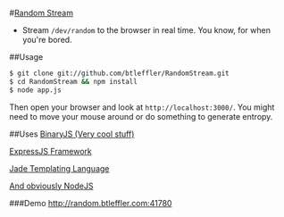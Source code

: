 #[Random Stream](http://random.btleffler.com:41780)
* Stream `/dev/random` to the browser in real time. You know, for when you're bored.

##Usage
````bash
$ git clone git://github.com/btleffler/RandomStream.git
$ cd RandomStream && npm install
$ node app.js
````

Then open your browser and look at `http://localhost:3000/`. You might need to move your mouse around or do something to generate entropy.

##Uses
[BinaryJS (Very cool stuff)](https://github.com/binaryjs/binaryjs)

[ExpressJS Framework](https://github.com/visionmedia/express)

[Jade Templating Language](https://github.com/visionmedia/jade)

[And obviously NodeJS](http://www.nodejs.org)

###Demo
http://random.btleffler.com:41780
